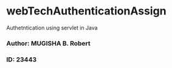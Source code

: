 # webTechAuthenticationAssign
Authetntication using servlet in Java

### **Author:** MUGISHA B. Robert
### **ID:** 23443

